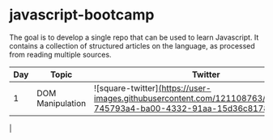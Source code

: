 # javascript-bootcamp
The goal is to develop a single repo that can be used to learn Javascript. It contains a collection of structured articles on the language, as processed from reading multiple sources. 

| Day | Topic | Twitter | Blog |
| --- | ----- | ------- | ---- |
| 1  | DOM Manipulation | ![square-twitter][(https://user-images.githubusercontent.com/121108763/209057945-745793a4-ba00-4332-91aa-15d36c81787f.svg)][1]| ![hashnode][(https://user-images.githubusercontent.com/121108763/209057943-8d5b78da-8f12-4129-b63c-e8588e7d8e38.svg)][2]
 |


[1]: https://bit.ly/3Gc4GhB
[2]: https://bit.ly/3BVJFW1
